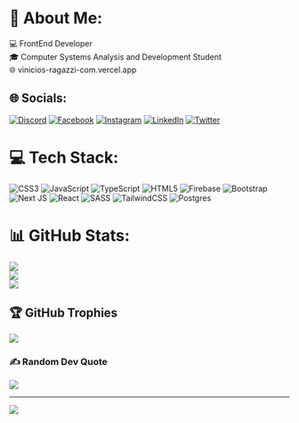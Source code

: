 # 💫 About Me:
💻  FrontEnd Developer<br>🎓 Computer Systems Analysis and Development Student<br> 🌐 vinicios-ragazzi-com.vercel.app<br>


## 🌐 Socials:
[![Discord](https://img.shields.io/badge/Discord-%237289DA.svg?logo=discord&logoColor=white)](htttps://discord.gg/ViniciosRagazzi#3036) [![Facebook](https://img.shields.io/badge/Facebook-%231877F2.svg?logo=Facebook&logoColor=white)](https://facebook.com/vinicios.ragazzi.750) [![Instagram](https://img.shields.io/badge/Instagram-%23E4405F.svg?logo=Instagram&logoColor=white)](https://instagram.com/vin1ciosragazzi) [![LinkedIn](https://img.shields.io/badge/LinkedIn-%230077B5.svg?logo=linkedin&logoColor=white)](https://linkedin.com/in/viniciosragazzi) [![Twitter](https://img.shields.io/badge/Twitter-%231DA1F2.svg?logo=Twitter&logoColor=white)](https://twitter.com/ragazzixx) 

# 💻 Tech Stack:
![CSS3](https://img.shields.io/badge/css3-%231572B6.svg?style=for-the-badge&logo=css3&logoColor=white) ![JavaScript](https://img.shields.io/badge/javascript-%23323330.svg?style=for-the-badge&logo=javascript&logoColor=%23F7DF1E) ![TypeScript](https://img.shields.io/badge/typescript-%23007ACC.svg?style=for-the-badge&logo=typescript&logoColor=white) ![HTML5](https://img.shields.io/badge/html5-%23E34F26.svg?style=for-the-badge&logo=html5&logoColor=white) ![Firebase](https://img.shields.io/badge/firebase-%23039BE5.svg?style=for-the-badge&logo=firebase) ![Bootstrap](https://img.shields.io/badge/bootstrap-%23563D7C.svg?style=for-the-badge&logo=bootstrap&logoColor=white) ![Next JS](https://img.shields.io/badge/Next-black?style=for-the-badge&logo=next.js&logoColor=white) ![React](https://img.shields.io/badge/react-%2320232a.svg?style=for-the-badge&logo=react&logoColor=%2361DAFB) ![SASS](https://img.shields.io/badge/SASS-hotpink.svg?style=for-the-badge&logo=SASS&logoColor=white) ![TailwindCSS](https://img.shields.io/badge/tailwindcss-%2338B2AC.svg?style=for-the-badge&logo=tailwind-css&logoColor=white) ![Postgres](https://img.shields.io/badge/postgres-%23316192.svg?style=for-the-badge&logo=postgresql&logoColor=white)
# 📊 GitHub Stats:
![](https://github-readme-stats.vercel.app/api?username=viniciosragazzi&theme=radical&hide_border=false&include_all_commits=true&count_private=true)<br/>
![](https://github-readme-streak-stats.herokuapp.com/?user=viniciosragazzi&theme=radical&hide_border=false)<br/>
![](https://github-readme-stats.vercel.app/api/top-langs/?username=viniciosragazzi&theme=radical&hide_border=false&include_all_commits=true&count_private=true&layout=compact)

## 🏆 GitHub Trophies
![](https://github-profile-trophy.vercel.app/?username=viniciosragazzi&theme=radical&no-frame=true&no-bg=false&margin-w=4)

### ✍️ Random Dev Quote
![](https://quotes-github-readme.vercel.app/api?type=horizontal&theme=radical)

---
[![](https://visitcount.itsvg.in/api?id=viniciosragazzi&icon=0&color=0)](https://visitcount.itsvg.in)
